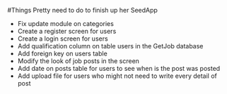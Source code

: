 #Things Pretty need to do to finish up her SeedApp

* Fix update module on categories
* Create a register screen for users
* Create a login screen for users
* Add qualification column on table users in the GetJob database
* Add foreign key on users table
* Modify the look of job posts in the screen
* Add date on posts table for users to see when is the post was posted
* Add upload file for users who might not need to write every detail of post

